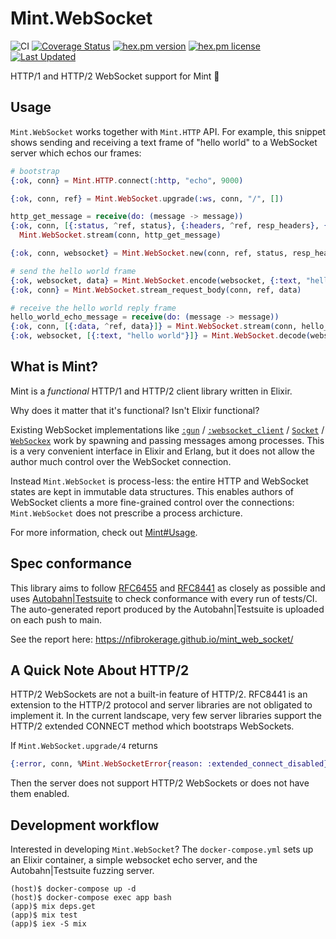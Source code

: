 # Mint.WebSocket

![CI](https://github.com/NFIBrokerage/mint_web_socket/workflows/CI/badge.svg)
[![Coverage Status](https://coveralls.io/repos/github/NFIBrokerage/mint_web_socket/badge.svg)](https://coveralls.io/github/NFIBrokerage/mint_web_socket)
[![hex.pm version](https://img.shields.io/hexpm/v/mint_web_socket.svg)](https://hex.pm/packages/mint_web_socket)
[![hex.pm license](https://img.shields.io/hexpm/l/mint_web_socket.svg)](https://github.com/NFIBrokerage/mint_web_socket/blob/main/LICENSE)
[![Last Updated](https://img.shields.io/github/last-commit/NFIBrokerage/mint_web_socket.svg)](https://github.com/NFIBrokerage/mint_web_socket/commits/main)

HTTP/1 and HTTP/2 WebSocket support for Mint 🌱

## Usage

`Mint.WebSocket` works together with `Mint.HTTP` API. For example,
this snippet shows sending and receiving a text frame of "hello world" to a
WebSocket server which echos our frames:

```elixir
# bootstrap
{:ok, conn} = Mint.HTTP.connect(:http, "echo", 9000)

{:ok, conn, ref} = Mint.WebSocket.upgrade(:ws, conn, "/", [])

http_get_message = receive(do: (message -> message))
{:ok, conn, [{:status, ^ref, status}, {:headers, ^ref, resp_headers}, {:done, ^ref}]} =
  Mint.WebSocket.stream(conn, http_get_message)

{:ok, conn, websocket} = Mint.WebSocket.new(conn, ref, status, resp_headers)

# send the hello world frame
{:ok, websocket, data} = Mint.WebSocket.encode(websocket, {:text, "hello world"})
{:ok, conn} = Mint.WebSocket.stream_request_body(conn, ref, data)

# receive the hello world reply frame
hello_world_echo_message = receive(do: (message -> message))
{:ok, conn, [{:data, ^ref, data}]} = Mint.WebSocket.stream(conn, hello_world_echo_message)
{:ok, websocket, [{:text, "hello world"}]} = Mint.WebSocket.decode(websocket, data)
```

## What is Mint?

Mint is a _functional_ HTTP/1 and HTTP/2 client library written in Elixir.

Why does it matter that it's functional? Isn't Elixir functional?

Existing WebSocket implementations like
[`:gun`](https://github.com/ninenines/gun) /
[`:websocket_client`](https://github.com/jeremyong/websocket_client) /
[`Socket`](https://github.com/meh/elixir-socket) /
[`WebSockex`](https://github.com/Azolo/websockex) work by spawning and
passing messages among processes. This is a very convenient interface in
Elixir and Erlang, but it does not allow the author much control over
the WebSocket connection.

Instead `Mint.WebSocket` is process-less: the entire HTTP and WebSocket
states are kept in immutable data structures. This enables authors of
WebSocket clients a more fine-grained control over the connections:
`Mint.WebSocket` does not prescribe a process archicture.

For more information, check out
[Mint#Usage](https://github.com/elixir-mint/mint#usage).

## Spec conformance

This library aims to follow
[RFC6455](https://datatracker.ietf.org/doc/html/rfc6455) and
[RFC8441](https://datatracker.ietf.org/doc/html/rfc8441) as closely as possible
and uses [Autobahn|Testsuite](https://github.com/crossbario/autobahn-testsuite)
to check conformance with every run of tests/CI. The auto-generated report
produced by the Autobahn|Testsuite is uploaded on each push to main.

See the report here: https://nfibrokerage.github.io/mint_web_socket/

## A Quick Note About HTTP/2

HTTP/2 WebSockets are not a built-in feature of HTTP/2. RFC8441 is an extension
to the HTTP/2 protocol and server libraries are not obligated to implement it.
In the current landscape, very few server libraries support the HTTP/2
extended CONNECT method which bootstraps WebSockets.

If `Mint.WebSocket.upgrade/4` returns

```elixir
{:error, conn, %Mint.WebSocketError{reason: :extended_connect_disabled}}
```

Then the server does not support HTTP/2 WebSockets or does not have them
enabled.

## Development workflow

Interested in developing `Mint.WebSocket`? The `docker-compose.yml` sets up
an Elixir container, a simple websocket echo server, and the Autobahn|Testsuite
fuzzing server.

```
(host)$ docker-compose up -d
(host)$ docker-compose exec app bash
(app)$ mix deps.get
(app)$ mix test
(app)$ iex -S mix
```
